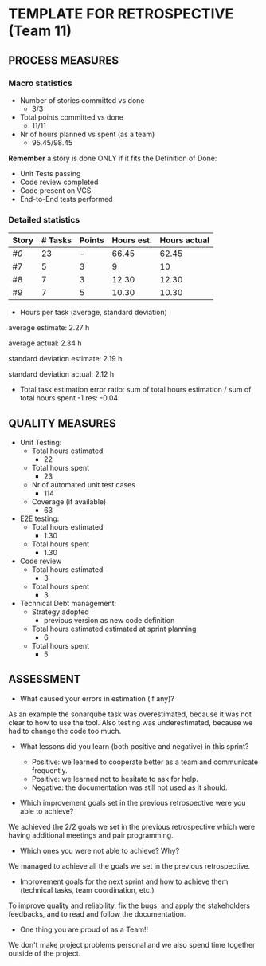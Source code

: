 TEMPLATE FOR RETROSPECTIVE (Team 11)
=====================================


## PROCESS MEASURES


### Macro statistics


- Number of stories committed vs done
  - 3/3
- Total points committed vs done
  - 11/11
- Nr of hours planned vs spent (as a team)
  - 95.45/98.45

**Remember**  a story is done ONLY if it fits the Definition of Done:

- Unit Tests passing
- Code review completed
- Code present on VCS
- End-to-End tests performed



### Detailed statistics


| Story | # Tasks | Points | Hours est. | Hours actual |
|-------|---------|--------|------------|--------------|
| _#0_  | 23      | -      | 66.45      | 62.45        |
| #7    | 5       | 3      | 9          | 10           |
| #8    | 7       | 3      | 12.30      | 12.30        |
| #9    | 7       | 5      | 10.30      | 10.30        |


- Hours per task (average, standard deviation)
  
 average estimate: 2.27 h

 average actual: 2.34 h

 standard deviation estimate: 2.19 h

 standard deviation actual: 2.12 h
- Total task estimation error ratio: sum of total hours estimation / sum of total hours spent -1
  res: -0.04



## QUALITY MEASURES


- Unit Testing:
    - Total hours estimated
      - 22
    - Total hours spent
      - 23
    - Nr of automated unit test cases
      - 114
    - Coverage (if available)
      - 63
- E2E testing:
    - Total hours estimated
      - 1.30
    - Total hours spent
      - 1.30
- Code review
    - Total hours estimated
      - 3
    - Total hours spent
      - 3
- Technical Debt management:
    - Strategy adopted
      - previous version as new code definition   
    - Total hours estimated estimated at sprint planning
      - 6
    - Total hours spent
      - 5





## ASSESSMENT


- What caused your errors in estimation (if any)?

As an example the sonarqube task was overestimated, because it was not clear to how to use the tool.
Also testing was underestimated, because we had to change the code too much.


- What lessons did you learn (both positive and negative) in this sprint?
  - Positive: we learned to cooperate better as a team and communicate frequently.
  - Positive: we learned not to hesitate to ask for help. 
  - Negative: the documentation was still not used as it should.

- Which improvement goals set in the previous retrospective were you able to achieve?

We achieved the 2/2 goals we set in the previous retrospective which were having additional meetings and pair programming.

- Which ones you were not able to achieve? Why?

We managed to achieve all the goals we set in the previous retrospective.

- Improvement goals for the next sprint and how to achieve them (technical tasks, team coordination, etc.)

To improve quality and reliability, fix the bugs, and apply the stakeholders feedbacks, and to read and follow the documentation.
  
- One thing you are proud of as a Team!!

We don't make project problems personal and we also spend time together outside of the project. 

